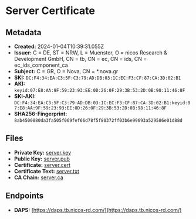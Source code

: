 # Server Certificate

## Metadata

- **Created:** 2024-01-04T10:39:31.055Z
- **Issuer:** C = DE, ST = NRW, L = Muenster, O = nicos Research & Development GmbH, CN = tb, CN = ec, CN = ids, CN = ec_ids_component_ca
- **Subject:** C = GR, O = Nova, CN = *.nova.gr
- **SKI:** `DC:F4:34:EA:C3:5F:C3:79:AD:DB:03:1C:EC:F3:CF:87:CA:3D:02:B1`
- **AKI:** `keyid:07:E8:AA:9F:59:23:93:EE:0D:26:0F:29:3B:53:2D:0B:98:11:46:8F`
- **SKI-AKI:** `DC:F4:34:EA:C3:5F:C3:79:AD:DB:03:1C:EC:F3:CF:87:CA:3D:02:B1:keyid:07:E8:AA:9F:59:23:93:EE:0D:26:0F:29:3B:53:2D:0B:98:11:46:8F`
- **SHA256-Fingerprint:** `8ab4500880da3fa505f069fef66d78f5f80372ff03b6e99693a529586e01d88d`

## Files

- **Private Key:** [server.key](server.key)
- **Public Key:** [server.pub](server.pub)
- **Certificate:** [server.cert](server.cert)
- **Certificate Text:** [server.txt](server.txt)
- **CA Chain:** [server.ca](server.ca)

## Endpoints

- **DAPS:** [https://daps.tb.nicos-rd.com/](https://daps.tb.nicos-rd.com/)